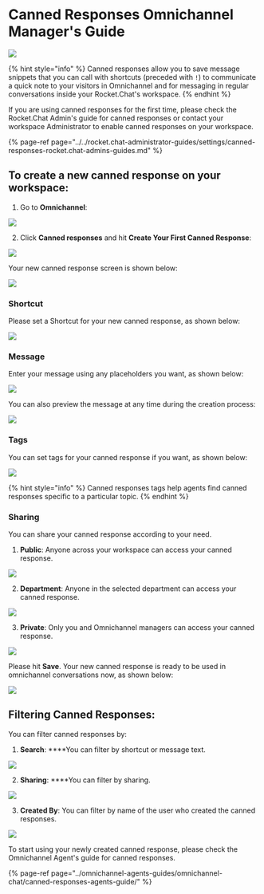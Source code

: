 # Canned Responses Omnichannel Manager's Guide

![](../../../.gitbook/assets/enterprise%20%281%29.jpg)

{% hint style="info" %}
Canned responses allow you to save message snippets that you can call with shortcuts \(preceded with `!`\) to communicate a quick note to your visitors in Omnichannel and for messaging in regular conversations inside your Rocket.Chat's workspace.
{% endhint %}

  
If you are using canned responses for the first time, please check the Rocket.Chat Admin's guide for canned responses or contact your workspace Administrator to enable canned responses on your workspace.

{% page-ref page="../../rocket.chat-administrator-guides/settings/canned-responses-rocket.chat-admins-guides.md" %}

## To create a new canned response on your workspace:

1. Go to **Omnichannel**:

![](../../../.gitbook/assets/image%20%28497%29.png)

2. Click **Canned responses** and hit **Create Your First Canned Response**:

![](../../../.gitbook/assets/image%20%28527%29.png)

Your new canned response screen is shown below:

![](../../../.gitbook/assets/image%20%28528%29.png)

### Shortcut

Please set a Shortcut for your new canned response, as shown below:

![](../../../.gitbook/assets/image%20%28514%29.png)



### Message

Enter your message using any placeholders you want, as shown below:

![](../../../.gitbook/assets/image%20%28506%29.png)

You can also preview the message at any time during the creation process:

![](../../../.gitbook/assets/image%20%28516%29.png)

### Tags

You can set tags for your canned response if you want, as shown below:

![](../../../.gitbook/assets/image%20%28508%29.png)

{% hint style="info" %}
Canned responses tags help agents find canned responses specific to a particular topic.
{% endhint %}

### Sharing

You can share your canned response according to your need. 

1. **Public**: Anyone across your workspace can access your canned response.

![](../../../.gitbook/assets/image%20%28519%29.png)

2. **Department**: Anyone in the selected department can access your canned response.

![](../../../.gitbook/assets/image%20%28493%29.png)

3. **Private**: Only you and Omnichannel managers can access your canned response.

![](../../../.gitbook/assets/image%20%28521%29.png)

Please hit **Save**. Your new canned response is ready to be used in omnichannel conversations now, as shown below:

![](../../../.gitbook/assets/image%20%28507%29.png)

  
  


## Filtering Canned Responses:

You can filter canned responses by:

1. **Search**: ****You can filter by shortcut or message text.

![](../../../.gitbook/assets/image%20%28525%29.png)

2. **Sharing**: ****You can filter by sharing.

![](../../../.gitbook/assets/image%20%28495%29.png)

  
3. **Created By**: You can filter by name of the user who created the canned responses.

![](../../../.gitbook/assets/image%20%28500%29.png)

To start using your newly created canned response, please check the Omnichannel Agent's guide for canned responses.

{% page-ref page="../omnichannel-agents-guides/omnichannel-chat/canned-responses-agents-guide/" %}



